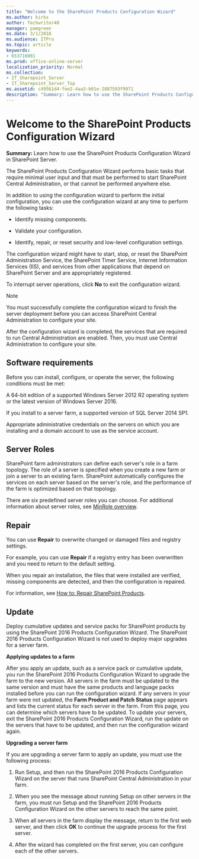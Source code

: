 ```yaml
---
title: "Welcome to the SharePoint Products Configuration Wizard"
ms.author: kirks
author: Techwriter40
manager: pamgreen
ms.date: 3/1/2018
ms.audience: ITPro
ms.topic: article
keywords:
- 653716001
ms.prod: office-online-server
localization_priority: Normal
ms.collection:
- IT_Sharepoint_Server
- IT_Sharepoint_Server_Top
ms.assetid: c49561d4-fee2-4aa3-b01e-2887593f9971
description: "Summary: Learn how to use the SharePoint Products Configuration Wizard in SharePoint Server."
---
```


# Welcome to the SharePoint Products Configuration Wizard

 **Summary:** Learn how to use the SharePoint Products Configuration Wizard in SharePoint Server. 
  
The SharePoint Products Configuration Wizard performs basic tasks that require minimal user input and that must be performed to start SharePoint Central Administration, or that cannot be performed anywhere else.
  
In addition to using the configuration wizard to perform the initial configuration, you can use the configuration wizard at any time to perform the following tasks:
  
- Identify missing components.
    
- Validate your configuration.
    
- Identify, repair, or reset security and low-level configuration settings.
    
The configuration wizard might have to start, stop, or reset the SharePoint Administration Service, the SharePoint Timer Service, Internet Information Services (IIS), and services from other applications that depend on SharePoint Server and are appropriately registered.
  
To interrupt server operations, click **No** to exit the configuration wizard. 
  
> [!NOTE]
> You must successfully complete the configuration wizard to finish the server deployment before you can access SharePoint Central Administration to configure your site. 
  
After the configuration wizard is completed, the services that are required to run Central Administration are enabled. Then, you must use Central Administration to configure your site.
  
## Software requirements

Before you can install, configure, or operate the server, the following conditions must be met:
  
A 64-bit edition of a supported Windows Server 2012 R2 operating system or the latest version of Windows Server 2016.
  
If you install to a server farm, a supported version of SQL Server 2014 SP1.
  
Appropriate administrative credentials on the servers on which you are installing and a domain account to use as the service account.
  
## Server Roles

SharePoint farm administrators can define each server's role in a farm topology. The role of a server is specified when you create a new farm or join a server to an existing farm. SharePoint automatically configures the services on each server based on the server's role, and the performance of the farm is optimized based on that topology.
  
There are six predefined server roles you can choose. For additional information about server roles, see [MinRole overview](http://technet.microsoft.com/library/a590d614-7488-4b03-8c8f-d45dd48ca726.aspx).
  
## Repair

You can use **Repair** to overwrite changed or damaged files and registry settings. 
  
For example, you can use **Repair** if a registry entry has been overwritten and you need to return to the default setting. 
  
When you repair an installation, the files that were installed are verified, missing components are detected, and then the configuration is repaired.
  
For information, see [How to: Repair SharePoint Products](how-to-repair-sharepoint-products.md).
  
## Update

Deploy cumulative updates and service packs for SharePoint products by using the SharePoint 2016 Products Configuration Wizard. The SharePoint 2016 Products Configuration Wizard is not used to deploy major upgrades for a server farm.
  
 **Applying updates to a farm**
  
After you apply an update, such as a service pack or cumulative update, you run the SharePoint 2016 Products Configuration Wizard to upgrade the farm to the new version. All servers in the farm must be updated to the same version and must have the same products and language packs installed before you can run the configuration wizard. If any servers in your farm were not updated, the **Farm Product and Patch Status** page appears and lists the current status for each server in the farm. From this page, you can determine which servers have to be updated. To update your servers, exit the SharePoint 2016 Products Configuration Wizard, run the update on the servers that have to be updated, and then run the configuration wizard again. 
  
 **Upgrading a server farm**
  
If you are upgrading a server farm to apply an update, you must use the following process:
  
1. Run Setup, and then run the SharePoint 2016 Products Configuration Wizard on the server that runs SharePoint Central Administration in your farm.
    
2. When you see the message about running Setup on other servers in the farm, you must run Setup and the SharePoint 2016 Products Configuration Wizard on the other servers to reach the same point.
    
3. When all servers in the farm display the message, return to the first web server, and then click **OK** to continue the upgrade process for the first server. 
    
4. After the wizard has completed on the first server, you can configure each of the other servers.
    

